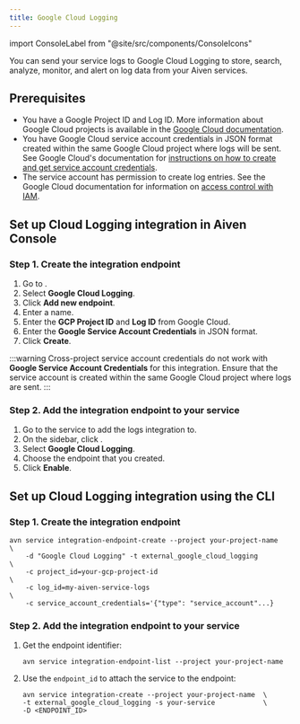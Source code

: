 ```yaml
---
title: Google Cloud Logging
---
```


import ConsoleLabel from "@site/src/components/ConsoleIcons"

You can send your service logs to Google Cloud Logging to store, search, analyze, monitor, and alert on log data from your Aiven services.

## Prerequisites

- You have a Google Project ID and Log ID. More information about
  Google Cloud projects is available in the [Google Cloud
  documentation](https://cloud.google.com/resource-manager/docs/creating-managing-projects).
- You have Google Cloud service account credentials in JSON format created within the
  same Google Cloud project where logs will be sent. See Google Cloud's documentation for
  [instructions on how to create and get service account credentials](https://developers.google.com/workspace/guides/create-credentials).
- The service account has permission to create log entries. See the
  Google Cloud documentation for information on
  [access control with IAM](https://cloud.google.com/logging/docs/access-control).

## Set up Cloud Logging integration in Aiven Console

### Step 1. Create the integration endpoint

1. Go to <ConsoleLabel name="integration endpoints"/>.
1. Select **Google Cloud Logging**.
1. Click **Add new endpoint**.
1. Enter a name.
1. Enter the **GCP Project ID** and **Log ID** from Google Cloud.
1. Enter the **Google Service Account Credentials** in JSON format.
1. Click **Create**.

:::warning
Cross-project service account credentials do not work with
**Google Service Account Credentials** for this integration. Ensure that the
service account is created within the same Google Cloud project where logs are sent.
:::

### Step 2. Add the integration endpoint to your service

1. Go to the service to add the logs integration to.
1. On the sidebar, click <ConsoleLabel name="integrations"/>.
1. Select **Google Cloud Logging**.
1. Choose the endpoint that you created.
1. Click **Enable**.

## Set up Cloud Logging integration using the CLI

### Step 1. Create the integration endpoint

```
avn service integration-endpoint-create --project your-project-name         \
    -d "Google Cloud Logging" -t external_google_cloud_logging              \
    -c project_id=your-gcp-project-id                                       \
    -c log_id=my-aiven-service-logs                                         \
    -c service_account_credentials='{"type": "service_account"...}
```

### Step 2. Add the integration endpoint to your service

1. Get the endpoint identifier:

   ```shell
   avn service integration-endpoint-list --project your-project-name
   ```

1. Use the `endpoint_id` to attach the service to the endpoint:

   ```shell
   avn service integration-create --project your-project-name  \
   -t external_google_cloud_logging -s your-service            \
   -D <ENDPOINT_ID>
   ```
